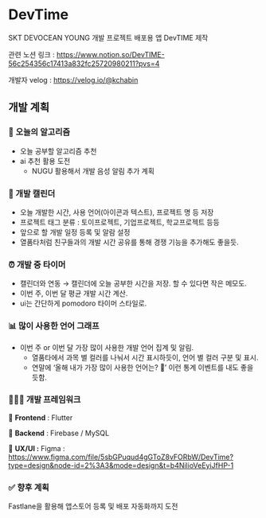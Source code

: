 # DevTime
SKT DEVOCEAN YOUNG 개발 프로젝트 배포용 앱 DevTIME 제작

관련 노션 링크 : https://www.notion.so/DevTIME-56c254356c17413a832fc25720980211?pvs=4

개발자 velog : https://velog.io/@kchabin


## 개발 계획
### 📮 ****************************************오늘의 알고리즘****************************************

- 오늘 공부할 알고리즘 추천
- ai 추천 활용 도전 
    - NUGU 활용해서 개발 음성 알림 추가 계획
 
### 📆 개발 캘린더

- 오늘 개발한 시간, 사용 언어(아이콘과 텍스트), 프로젝트 명 등 저장
- 프로젝트 태그 분류 : 토이프로젝트, 기업프로젝트, 학교프로젝트 등등
- 앞으로 할 개발 일정 등록 및 알람 설정
- 열품타처럼 친구들과의 개발 시간 공유를 통해 경쟁 기능을 추가해도 좋을듯.

### ⏰ 개발 중 타이머

- 캘린더와 연동 → 캘린더에 오늘 공부한 시간을 저장. 할 수 있다면 작은 메모도.
- 이번 주, 이번 달 평균 개발 시간 계산.
- ui는 간단하게 pomodoro 타이머 스타일로.

### 📊 많이 사용한 언어 그래프

- 이번 주 or 이번 달 가장 많이 사용한 개발 언어 집계 및 알림.
    - 열품타에서 과목 별 컬러를 나눠서 시간 표시하듯이, 언어 별 컬러 구분 및 표시.
    - 연말에 ‘올해 내가 가장 많이 사용한 언어는? 🤔’ 이런 통계 이벤트를 내도 좋을듯함.

### 👩🏻‍💻 개발 프레임워크

💙 **Frontend** : Flutter 

💙 **Backend** : Firebase / MySQL

💙 ****UX/UI :**** Figma : https://www.figma.com/file/5sbGPuqud4gGToZ8vFORbW/DevTime?type=design&node-id=2%3A3&mode=design&t=b4NilioVeEyiJfHP-1

### ✅ 향후 계획

Fastlane을 활용해 앱스토어 등록 및 배포 자동화까지 도전
